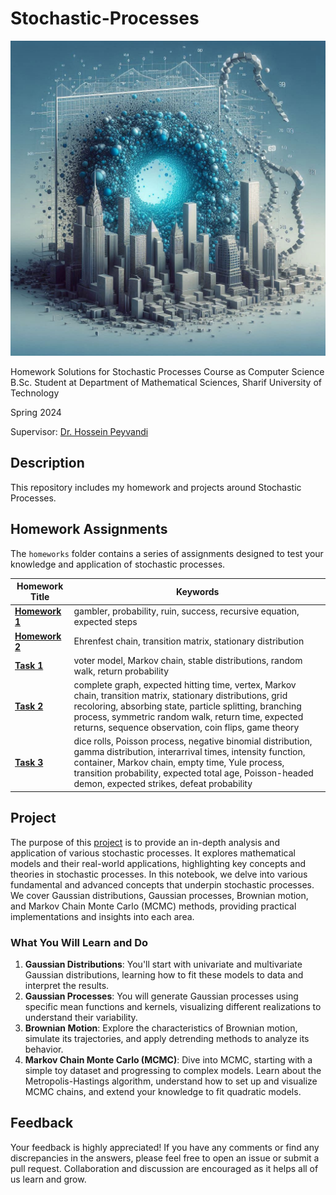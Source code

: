 # Stochastic-Processes

![stochastic-processes-cover](/images/cover.jpeg)

Homework Solutions for Stochastic Processes Course as Computer Science B.Sc. Student at Department of Mathematical Sciences, Sharif University of Technology

Spring 2024

Supervisor: [Dr. Hossein Peyvandi](https://www.linkedin.com/in/hossein-peyvandi-phd-27677210)


## Description
This repository includes my homework and projects around Stochastic Processes.
## Homework Assignments
The `homeworks` folder contains a series of assignments designed to test your knowledge and application of stochastic processes.

| Homework Title                    | Keywords                                                           |
|-----------------------------------|--------------------------------------------------------------------|
| [**Homework 1**](./homeworks/hw_1.pdf)                    | gambler, probability, ruin, success, recursive equation, expected steps |
| [**Homework 2**](./homeworks//hw_2.pdf)                    | Ehrenfest chain, transition matrix, stationary distribution        |
| [**Task 1**](./homeworks/task_1.pdf)                        | voter model, Markov chain, stable distributions, random walk, return probability |
| [**Task 2**](./homeworks/task_2.pdf)                       | complete graph, expected hitting time, vertex, Markov chain, transition matrix, stationary distributions, grid recoloring, absorbing state, particle splitting, branching process, symmetric random walk, return time, expected returns, sequence observation, coin flips, game theory |
| [**Task 3**](./homeworks/task_3.pdf)                        | dice rolls, Poisson process, negative binomial distribution, gamma distribution, interarrival times, intensity function, container, Markov chain, empty time, Yule process, transition probability, expected total age, Poisson-headed demon, expected strikes, defeat probability |

## Project
The purpose of this [project](./project/) is to provide an in-depth analysis and application of various stochastic processes. It explores mathematical models and their real-world applications, highlighting key concepts and theories in stochastic processes. In this notebook, we delve into various fundamental and advanced concepts that underpin stochastic processes. We cover Gaussian distributions, Gaussian processes, Brownian motion, and Markov Chain Monte Carlo (MCMC) methods, providing practical implementations and insights into each area.

### What You Will Learn and Do
1. **Gaussian Distributions**: You'll start with univariate and multivariate Gaussian distributions, learning how to fit these models to data and interpret the results.
2. **Gaussian Processes**: You will generate Gaussian processes using specific mean functions and kernels, visualizing different realizations to understand their variability.
3. **Brownian Motion**: Explore the characteristics of Brownian motion, simulate its trajectories, and apply detrending methods to analyze its behavior.
4. **Markov Chain Monte Carlo (MCMC)**: Dive into MCMC, starting with a simple toy dataset and progressing to complex models. Learn about the Metropolis-Hastings algorithm, understand how to set up and visualize MCMC chains, and extend your knowledge to fit quadratic models.

## Feedback
Your feedback is highly appreciated! If you have any comments or find any discrepancies in the answers, please feel free to open an issue or submit a pull request. Collaboration and discussion are encouraged as it helps all of us learn and grow.
